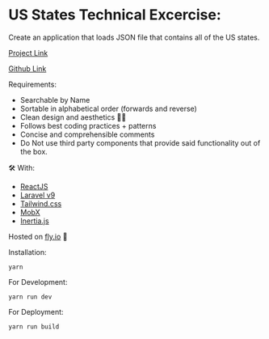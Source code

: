 # US States Technical Excercise:

Create an application that loads JSON file that contains all of the US states.

[Project Link](laravel-test.fly.dev)

[Github Link](https://github.com/NotoriousGOR/laravel-testing)

Requirements:

-   Searchable by Name
-   Sortable in alphabetical order (forwards and reverse)
-   Clean design and aesthetics 💅✨
-   Follows best coding practices + patterns
-   Concise and comprehensible comments
-   Do Not use third party components that provide said functionality out of the box.

🛠 With:

-   [ReactJS](https://reactjs.org/)
-   [Laravel v9](https://laravel.com/docs/9.x)
-   [Tailwind.css](https://tailwindcss.com/)
-   [MobX](https://mobx.js.org/README.html)
-   [Inertia.js](https://inertiajs.com/)

Hosted on [fly.io](https://fly.io/) 🎈

Installation:

    yarn

For Development:

    yarn run dev

For Deployment:

    yarn run build
